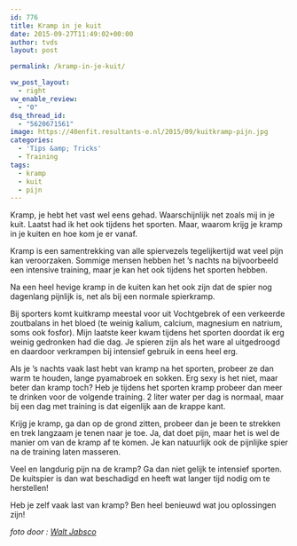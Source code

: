 ```yaml
---
id: 776
title: Kramp in je kuit
date: 2015-09-27T11:49:02+00:00
author: tvds
layout: post

permalink: /kramp-in-je-kuit/

vw_post_layout:
  - right
vw_enable_review:
  - "0"
dsq_thread_id:
  - "5620671561"
image: https://40enfit.resultants-e.nl/2015/09/kuitkramp-pijn.jpg
categories:
  - 'Tips &amp; Tricks'
  - Training
tags:
  - kramp
  - kuit
  - pijn
---
```

Kramp, je hebt het vast wel eens gehad. Waarschijnlijk net zoals mij in je kuit. Laatst had ik het ook tijdens het sporten. Maar, waarom krijg je kramp in je kuiten en hoe kom je er vanaf.

Kramp is een samentrekking van alle spiervezels tegelijkertijd wat veel pijn kan veroorzaken. Sommige mensen hebben het &#8217;s nachts na bijvoorbeeld een intensive training, maar je kan het ook tijdens het sporten hebben.<!--more-->

Na een heel hevige kramp in de kuiten kan het ook zijn dat de spier nog dagenlang pijnlijk is, net als bij een normale spierkramp.

Bij sporters komt kuitkramp meestal voor uit Vochtgebrek of een verkeerde zoutbalans in het bloed (te weinig kalium, calcium, magnesium en natrium, soms ook fosfor). Mijn laatste keer kwam tijdens het sporten doordat ik erg weinig gedronken had die dag. Je spieren zijn als het ware al uitgedroogd en daardoor verkrampen bij intensief gebruik in eens heel erg.

Als je &#8217;s nachts vaak last hebt van kramp na het sporten, probeer ze dan warm te houden, lange pyamabroek en sokken. Erg sexy is het niet, maar beter dan kramp toch? Heb je tijdens het sporten kramp probeer dan meer te drinken voor de volgende training. 2 liter water per dag is normaal, maar bij een dag met training is dat eigenlijk aan de krappe kant.

Krijg je kramp, ga dan op de grond zitten, probeer dan je been te strekken en trek langzaam je tenen naar je toe. Ja, dat doet pijn, maar het is wel de manier om van de kramp af te komen. Je kan natuurlijk ook de pijnlijke spier na de training laten masseren.

Veel en langdurig pijn na de kramp? Ga dan niet gelijk te intensief sporten. De kuitspier is dan wat beschadigd en heeft wat langer tijd nodig om te herstellen!

Heb je zelf vaak last van kramp? Ben heel benieuwd wat jou oplossingen zijn!

_foto door : <a href="https://www.flickr.com/photos/waltjabsco/" target="_blank">Walt Jabsco</a>_
